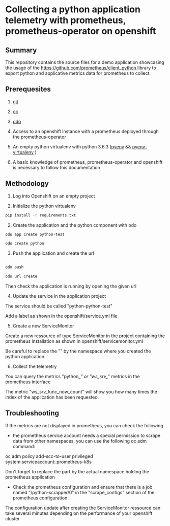 # Collecting a python application telemetry with prometheus, prometheus-operator on openshift

## Summary

This repository contains the source files for a demo application showcasing the usage of the [https://github.com/prometheus/client_python
](prometheus_client) library to export python and applicative metrics data for prometheus to collect.



## Prerequesites

1. [git](https://git-scm.com/downloads)
2. [oc](https://github.com/openshift/origin/releases)
3. [odo](https://github.com/redhat-developer/odo/releases)
4. Access to an openshift instance with a prometheus deployed through the prometheus-operator
5. An empty python virtualenv with python 3.6.3 ([pyenv](https://github.com/pyenv/pyenv) && [pyenv-virtualenv](https://github.com/pyenv/pyenv-virtualenv) )

6. A basic knowledge of prometheus, prometheus-operator and openshift is necessary to follow this documentation

## Methodology

1. Log into Openshift on an empty project

2. Initialize the python virtualenv

```sh
pip install -r requirements.txt
```

2. Create the application and the python component with odo

```sh
odo app create python-test

odo create python
```

3. Push the application and create the url

```sh

odo push

odo url create

```

Then check the application is running by opening the given url

4. Update the service in the application project

The service should be called "python-python-test"

Add a label as shown in the openshift/service.yml file

5. Create a new ServiceMonitor

Create a new ressource of type ServiceMonitor in the project containing the prometheus installation as shown in openshift/servicemonitor.yml

Be careful to replace the "<python-namespace>" by the namespace where you created the python application.

6. Collect the telemetry

You can query the metrics "python_*" or "ws_srv_*" metrics in the prometheus interface

The metric "ws_srv_func_now_count" will show you how many times the index of the application has been requested.

## Troubleshooting

If the metrics are not displayed in prometheus, you can check the following

- the prometheus service account needs a special permission to scrape data from other namespaces, you can use the following oc adm command:

oc adm policy add-scc-to-user privileged system:serviceaccount:<namespace>:prometheus-k8s

Don't forget to replace the <namespace> part by the actual namespace holding the prometheus application

- Check the prometheus configuration and ensure that there is a job named "<namespace>/python-scrapper/0" in the "scrape_configs" section of the prometheus configuration.

The configuration update after creating the ServiceMonitor ressource can take several minutes depending on the performance of your openshift cluster